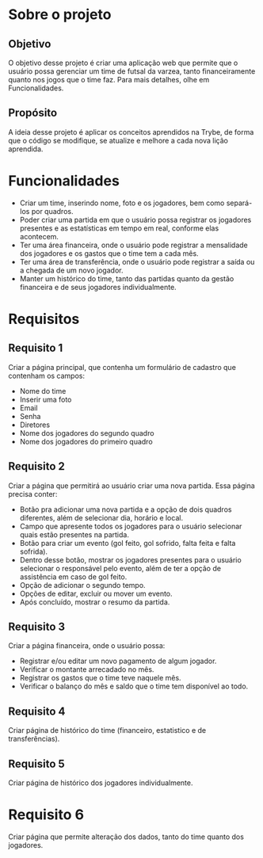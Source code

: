# Sobre o projeto

## Objetivo
O objetivo desse projeto é criar uma aplicação web que permite que o usuário possa gerenciar um time de futsal da varzea, tanto financeiramente quanto nos jogos que o time faz. Para mais detalhes, olhe em Funcionalidades.

## Propósito
A ideia desse projeto é aplicar os conceitos aprendidos na Trybe, de forma que o código se modifique, se atualize e melhore a cada nova lição aprendida.

# Funcionalidades
- Criar um time, inserindo nome, foto e os jogadores, bem como separá-los por quadros.
- Poder criar uma partida em que o usuário possa registrar os jogadores presentes e as estatísticas em tempo em real, conforme elas acontecem.
- Ter uma área financeira, onde o usuário pode registrar a mensalidade dos jogadores e os gastos que o time tem a cada mês.
- Ter uma área de transferência, onde o usuário pode registrar a saída ou a chegada de um novo jogador.
- Manter um histórico do time, tanto das partidas quanto da gestão financeira e de seus jogadores individualmente.


# Requisitos

## Requisito 1
Criar a página principal, que contenha um formulário de cadastro que contenham os campos:
- Nome do time
- Inserir uma foto
- Email
- Senha
- Diretores
- Nome dos jogadores do segundo quadro
- Nome dos jogadores do primeiro quadro

## Requisito 2
Criar a página que permitirá ao usuário criar uma nova partida. Essa página precisa conter:
- Botão pra adicionar uma nova partida e a opção de dois quadros diferentes, além de selecionar dia, horário e local.
- Campo que apresente todos os jogadores para o usuário selecionar quais estão presentes na partida.
- Botão para criar um evento (gol feito, gol sofrido, falta feita e falta sofrida).
- Dentro desse botão, mostrar os jogadores presentes para o usuário selecionar o responsável pelo evento, além de ter a opção de assistência em caso de gol feito.
- Opção de adicionar o segundo tempo.
- Opções de editar, excluir ou mover um evento.
- Após concluído, mostrar o resumo da partida.

## Requisito 3
Criar a página financeira, onde o usuário possa:
- Registrar e/ou editar um novo pagamento de algum jogador.
- Verificar o montante arrecadado no mês.
- Registrar os gastos que o time teve naquele mês.
- Verificar o balanço do mês e saldo que o time tem disponível ao todo.

## Requisito 4
Criar página de histórico do time (financeiro, estatistico e de transferências).

## Requisito 5
Criar página de histórico dos jogadores individualmente.

# Requisito 6
Criar página que permite alteração dos dados, tanto do time quanto dos jogadores.
